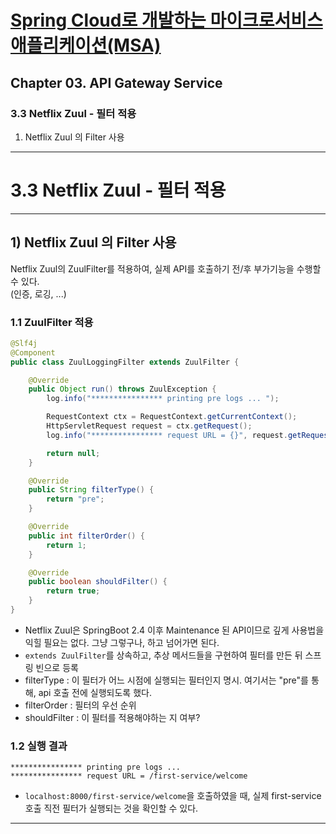 # <a href = "../README.md" target="_blank">Spring Cloud로 개발하는 마이크로서비스 애플리케이션(MSA)</a>
## Chapter 03. API Gateway Service
### 3.3 Netflix Zuul - 필터 적용
1) Netflix Zuul 의 Filter 사용

---

# 3.3 Netflix Zuul - 필터 적용

---

## 1) Netflix Zuul 의 Filter 사용

Netflix Zuul의 ZuulFilter를 적용하여, 실제 API를 호출하기 전/후 부가기능을 수행할 수 있다.  
(인증, 로깅, ...)

### 1.1 ZuulFilter 적용
```java
@Slf4j
@Component
public class ZuulLoggingFilter extends ZuulFilter {

    @Override
    public Object run() throws ZuulException {
        log.info("**************** printing pre logs ... ");

        RequestContext ctx = RequestContext.getCurrentContext();
        HttpServletRequest request = ctx.getRequest();
        log.info("**************** request URL = {}", request.getRequestURI());

        return null;
    }

    @Override
    public String filterType() {
        return "pre";
    }

    @Override
    public int filterOrder() {
        return 1;
    }

    @Override
    public boolean shouldFilter() {
        return true;
    }
}
```
- Netflix Zuul은 SpringBoot 2.4 이후 Maintenance 된 API이므로 깊게 사용법을 익힐 필요는 없다.
그냥 그렇구나, 하고 넘어가면 된다.
- `extends ZuulFilter`를 상속하고, 추상 메서드들을 구현하여 필터를 만든 뒤 스프링 빈으로 등록
- filterType : 이 필터가 어느 시점에 실행되는 필터인지 명시. 여기서는 "pre"를 통해, api 호출 전에 실행되도록
했다.
- filterOrder : 필터의 우선 순위
- shouldFilter : 이 필터를 적용해야하는 지 여부?

### 1.2 실행 결과
```shell
**************** printing pre logs ... 
**************** request URL = /first-service/welcome
```
- `localhost:8000/first-service/welcome`을 호출하였을 때, 실제 first-service 호출 직전
필터가 실행되는 것을 확인할 수 있다.

---
